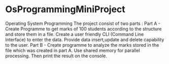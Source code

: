 # OsProgrammingMiniProject
Operating  System Programming 
The project consist of two parts : 
Part A -  Create Programme to get marks of 100 students according to the structure  and store them in a file. Create a user friendly CLI (Command Line Interface) to enter the data. Provide data insert,update and delete capability to the user.
Part B - Create programme to analyze the marks stored in the file which was created in part A. Use shared memory for parallel processing. Then print the result on the console.

